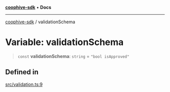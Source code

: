 [**coophive-sdk**](../README.md) • **Docs**

***

[coophive-sdk](../globals.md) / validationSchema

# Variable: validationSchema

> `const` **validationSchema**: `string` = `"bool isApproved"`

## Defined in

[src/validation.ts:9](https://github.com/CoopHive/coophive-sdk/blob/14568f8ed39a1a97da258d7874396609b3c1d7b3/src/validation.ts#L9)
